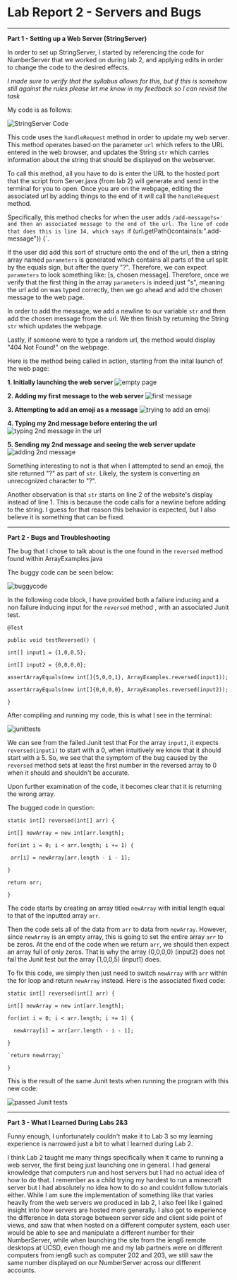 # Lab Report 2 - Servers and Bugs
***
**Part 1 - Setting up a Web Server (StringServer)**

In order to set up StringServer, I started by referencing the code for NumberServer that we worked on during lab 2, and applying edits in order to change the code to the desired effects.

*I made sure to verify that the syllabus allows for this, but if this is somehow still against the rules please let me know in my feedback so I can revisit the task*

My code is as follows:

![StringServer Code](StringServer_code.JPG)

This code uses the `handleRequest` method in order to update my web server. This method operates based on the parameter `url` which refers to the URL entered in the web browser, and updates the String `str` which carries information about the string that should be displayed on the webserver. 

To call this method, all you have to do is enter the URL to the hosted port that the script from Server.java (from lab 2) will generate and send in the terminal for you to open. Once you are on the webpage, editing the associated url by adding things to the end of it will call the `handleRequest` method. 

Specifically, this method checks for when the user adds `/add-message?s=' and then an associated message to the end of the url. The line of code that does this is line 14, which says `if (url.getPath()contains(s:".add-message")) {`.

If the user did add this sort of structure onto the end of the url, then a string array named `parameters` is generated which contains all parts of the url split by the equals sign, but after the query "?". Therefore, we can expect `parameters` to look something like: [s, chosen message]. Therefore, once we verify that the first thing in the array `parameters` is indeed just "s", meaning the url add on was typed correctly, then we go ahead and add the chosen message to the web page.

In order to add the message, we add a newline to our variable `str` and then add the chosen message from the url. We then finish by returning the String `str` which updates the webpage.

Lastly, if someone were to type a random url, the method would display "404 Not Found!" on the webpage.

Here is the method being called in action, starting from the inital launch of the web page:

**1. Initially launching the web server**
![empty page](StringServerblank.JPG)

**2. Adding my first message to the web server**
![first message](SSmessage1.JPG)

**3. Attempting to add an emoji as a message**
![trying to add an emoji](SSemoji.JPG)

**4. Typing my 2nd message before entering the url**
![typing 2nd message in the url](SSmessage2.JPG)

**5. Sending my 2nd message and seeing the web server update**
![adding 2nd message](SSmessage2.1.JPG)

Something interesting to not is that when I attempted to send an emoji, the site returned "?" as part of `str`. Likely, the system is converting an unrecognized character to "?". 

Another observation is that `str` starts on line 2 of the website's display instead of line 1. This is because the code calls for a newline before adding to the string. I guess for that reason this behavior is expected, but I also believe it is something that can be fixed.

***

**Part 2 - Bugs and Troubleshooting**

The bug that I chose to talk about is the one found in the `reversed` method found within ArrayExamples.java

The buggy code can be seen below:

![buggycode](buggedcodelabr2.JPG)

In the following code block, I have provided both a failure inducing and a non failure inducing input for the `reversed` method , with an associated Junit test.


`@Test`

  `public void testReversed() {`
  
    int[] input1 = {1,0,0,5};
    
    int[] input2 = {0,0,0,0};
    
   `assertArrayEquals(new int[]{5,0,0,1}, ArrayExamples.reversed(input1));`
   
   `assertArrayEquals(new int[]{0,0,0,0}, ArrayExamples.reversed(input2));`
    
  `}`
  
  After compiling and running my code, this is what I see in the terminal: 
  
  ![junittests](Junittestlab2.JPG)
  
We can see from the failed Junit test that For the array `input1`, it expects `reversed(input1)` to start with a 0, when intuitively we know that it should start with a 5. So, we see that the symptom of the bug caused by the `reversed` method sets at least the first number in the reversed array to 0 when it should and shouldn't be accurate. 
  
Upon further examination of the code, it becomes clear that it is returning the wrong array.

The bugged code in question:

`static int[] reversed(int[] arr) {`

    int[] newArray = new int[arr.length];
    
    for(int i = 0; i < arr.length; i += 1) {
    
     arr[i] = newArray[arr.length - i - 1];
      
    }
    
   `return arr;`
    
  `}`

The code starts by creating an array titled `newArray` with initial length equal to that of the inputted array `arr`. 

Then the code sets all of the data from `arr` to data from `newArray`. However, since `newArray` is an empty array, this is going to set the entire array `arr` to be zeros. At the end of the code when we return `arr`, we should then expect an array full of only zeros. That is why the array {0,0,0,0} (input2) does not fail the Junit test but the array {1,0,0,5) (input1) does.

To fix this code, we simply then just need to switch `newArray` with `arr` within the for loop and return `newArray` instead. Here is the associated fixed code:

`static int[] reversed(int[] arr) {`

    int[] newArray = new int[arr.length];
    
    for(int i = 0; i < arr.length; i += 1) {
    
      newArray[i] = arr[arr.length - i - 1];
      
    }
    
    `return newArray;`
    
  `}`
  
  This is the result of the same Junit tests when running the program with this new code:
  
  ![passed Junit tests](Junitpassed.jpg)
  
  ***
  
 **Part 3 - What I Learned During Labs 2&3**
 
 Funny enough, I unfortunately couldn't make it to Lab 3 so my learning experience is narrowed just a bit to what I learned during Lab 2.
 
 I think Lab 2 taught me many things specifically when it came to running a web server, the first being just launching one in general. I had general knowledge that computers run and host servers but I had no actual idea of how to do that. I remember as a child trying my hardest to run a minecraft server but I had absolutely no idea how to do so and couldnt follow tutorials either. While I am sure the implementation of something like that varies heavily from the web servers we produced in lab 2, I also feel like I gained insight into how servers are hosted more generally. I also got to experience the difference in data storage between server side and client side point of views, and saw that when hosted on a different computer system, each user would be able to see and manipulate a different number for their NumberServer, while when launching the site from the ieng6 remote desktops at UCSD, even though me and my lab partners were on different computers from ieng6 such as computer 202 and 203, we still saw the same number displayed on our NumberServer across our different accounts.
